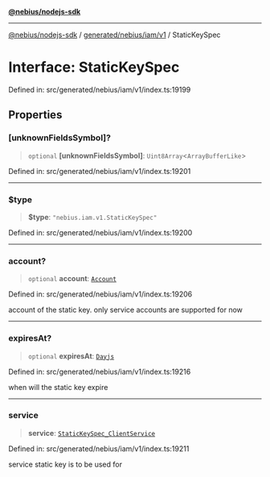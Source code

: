 [**@nebius/nodejs-sdk**](../../../../../README.md)

---

[@nebius/nodejs-sdk](../../../../../README.md) / [generated/nebius/iam/v1](../README.md) / StaticKeySpec

# Interface: StaticKeySpec

Defined in: src/generated/nebius/iam/v1/index.ts:19199

## Properties

### \[unknownFieldsSymbol\]?

> `optional` **\[unknownFieldsSymbol\]**: `Uint8Array`\<`ArrayBufferLike`\>

Defined in: src/generated/nebius/iam/v1/index.ts:19201

---

### $type

> **$type**: `"nebius.iam.v1.StaticKeySpec"`

Defined in: src/generated/nebius/iam/v1/index.ts:19200

---

### account?

> `optional` **account**: [`Account`](Account.md)

Defined in: src/generated/nebius/iam/v1/index.ts:19206

account of the static key. only service accounts are supported for now

---

### expiresAt?

> `optional` **expiresAt**: [`Dayjs`](../../../../../runtime/protos/core/dayjs/classes/Dayjs.md)

Defined in: src/generated/nebius/iam/v1/index.ts:19216

when will the static key expire

---

### service

> **service**: [`StaticKeySpec_ClientService`](../type-aliases/StaticKeySpec_ClientService.md)

Defined in: src/generated/nebius/iam/v1/index.ts:19211

service static key is to be used for
